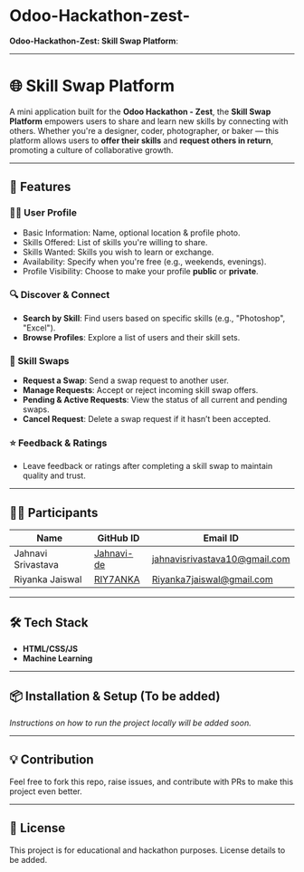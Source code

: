 # Odoo-Hackathon-zest-

**Odoo-Hackathon-Zest: Skill Swap Platform**:

---

# 🌐 Skill Swap Platform

A mini application built for the **Odoo Hackathon - Zest**, the **Skill Swap Platform** empowers users to share and learn new skills by connecting with others. Whether you're a designer, coder, photographer, or baker — this platform allows users to **offer their skills** and **request others in return**, promoting a culture of collaborative growth.

---

## 🚀 Features

### 🧑‍💼 User Profile

* Basic Information: Name, optional location & profile photo.
* Skills Offered: List of skills you're willing to share.
* Skills Wanted: Skills you wish to learn or exchange.
* Availability: Specify when you're free (e.g., weekends, evenings).
* Profile Visibility: Choose to make your profile **public** or **private**.

### 🔍 Discover & Connect

* **Search by Skill**: Find users based on specific skills (e.g., "Photoshop", "Excel").
* **Browse Profiles**: Explore a list of users and their skill sets.

### 🔄 Skill Swaps

* **Request a Swap**: Send a swap request to another user.
* **Manage Requests**: Accept or reject incoming skill swap offers.
* **Pending & Active Requests**: View the status of all current and pending swaps.
* **Cancel Request**: Delete a swap request if it hasn’t been accepted.

### ⭐ Feedback & Ratings

* Leave feedback or ratings after completing a skill swap to maintain quality and trust.

---

## 👩‍💻 Participants

| Name               | GitHub ID                                   | Email ID                     |
| ------------------ | ------------------------------------------- |----------------------------- |
| Jahnavi Srivastava | [Jahnavi-de](https://github.com/Jahnavi-de) |jahnavisrivastava10@gmail.com |
| Riyanka Jaiswal    | [RIY7ANKA](https://github.com/RIY7ANKA)     |Riyanka7jaiswal@gmail.com     |

---

## 🛠 Tech Stack

* **HTML/CSS/JS**
* **Machine Learning**
---

## 📦 Installation & Setup (To be added)

*Instructions on how to run the project locally will be added soon.*

---

## 💡 Contribution

Feel free to fork this repo, raise issues, and contribute with PRs to make this project even better.

---

## 📄 License

This project is for educational and hackathon purposes. License details to be added.
